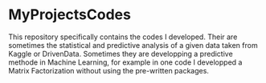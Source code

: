 # MyProjectsCodes

This repository specifically contains the codes I developed. Their are sometimes the statistical and predictive analysis 
of a given data taken from Kaggle or DrivenData. Sometimes they are developping a predictive methode in Machine Learning, for
example in one code I developped a Matrix Factorization without using the pre-written packages.
